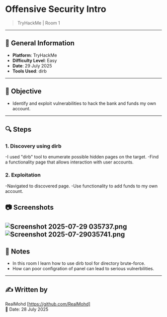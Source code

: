 # ️Offensive Security Intro
>TryHackMe | Room 1

---

## 📌 General Information
- **Platform**: TryHackMe
- **Difficulty Level**: Easy
- **Date**: 29 July 2025
- **Tools Used**: dirb

---

## 🧠 Objective
- Identify and exploit vulnerabilities to hack the bank and funds my own account.

---

## 🔍 Steps

### 1. **Discovery using dirb**
-I used "dirb" tool to enumerate possible hidden pages on the target.
-Find a functionality page that allows interaction with user accounts.
### 2. **Exploitation**
-Navigated to discovered page.
-Use functionality to add funds to my own account.





## 📷 Screenshots 
![Screenshot 2025-07-29 035737.png](https://www.dropbox.com/scl/fi/4z7k74t6iflg6dzka0g4l/Screenshot-2025-07-29-035737.png?rlkey=9h8uyw58izyswb3a9drf6jmkw&dl=0&raw=1)
![Screenshot 2025-07-29035741.png](https://www.dropbox.com/scl/fi/thtvuxtgm16ehpb2d5914/Screenshot-2025-07-29-035741.png?rlkey=xnbhyl4mkd4mj77vhipql5bmn&dl=0&raw=1)
---
## 📌 Notes
- In this room I learn how to use dirb tool for directory brute-force.
- How can poor configration of panel can lead to serious vulnerbilities.

---

## ✍️ Written by
RealMohd  [https://github.com/RealMohd]  
📅 Date: 28 July 2025

